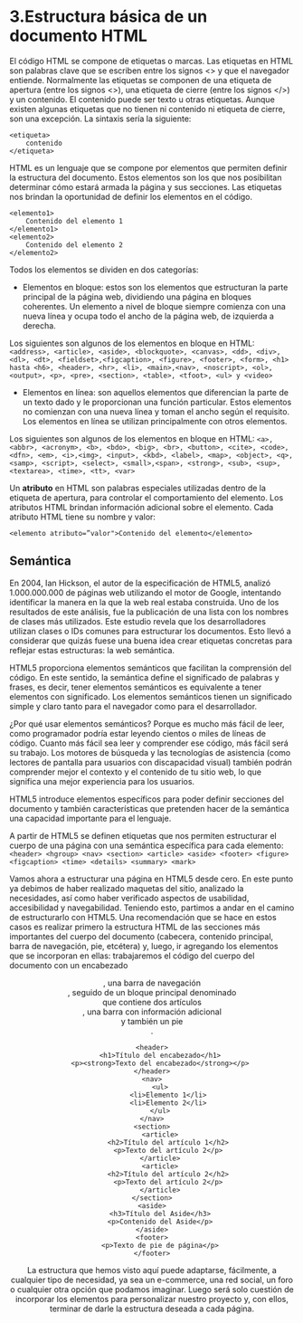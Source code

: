 # 3.Estructura básica de un documento HTML

El código HTML se compone de etiquetas o marcas. Las etiquetas en HTML son palabras clave que se escriben entre los signos <> y que el navegador entiende.
Normalmente las etiquetas se componen de una etiqueta de apertura (entre los signos <>), una etiqueta de cierre (entre los signos </>) y un contenido. El contenido puede ser texto u otras etiquetas. Aunque existen algunas etiquetas que no tienen ni contenido ni etiqueta de cierre, son una excepción. La sintaxis sería la siguiente:

```
<etiqueta>
    contenido
</etiqueta>    
```

HTML es un lenguaje que se compone por elementos que permiten definir la estructura del documento. Estos elementos son los que nos posibilitan determinar cómo estará armada la página y sus secciones. Las etiquetas nos brindan la oportunidad de definir los elementos en el código.

```
<elemento1>
    Contenido del elemento 1
</elemento1>
<elemento2>
    Contenido del elemento 2
</elemento2>
```

Todos los elementos se dividen en dos categorías:

- Elementos en bloque: estos son los elementos que estructuran la parte principal de la
página web, dividiendo una página en bloques coherentes. Un elemento a nivel de bloque
siempre comienza con una nueva línea y ocupa todo el ancho de la página web, de
izquierda a derecha.

Los siguientes son algunos de los elementos en bloque en HTML:
```<address>, <article>, <aside>, <blockquote>, <canvas>, <dd>, <div>, <dl>, <dt>, <fieldset>,<figcaption>, <figure>, <footer>, <form>, <h1> hasta <h6>, <header>, <hr>, <li>, <main>,<nav>, <noscript>, <ol>, <output>, <p>, <pre>, <section>, <table>, <tfoot>, <ul> y <video>```

- Elementos en línea: son aquellos elementos que diferencian la parte de un texto dado y le proporcionan una función particular. Estos elementos no comienzan con una nueva línea y toman el ancho según el requisito. Los elementos en línea se utilizan principalmente con otros elementos.

Los siguientes son algunos de los elementos en bloque en HTML:
```<a>, <abbr>, <acronym>, <b>, <bdo>, <big>, <br>, <button>, <cite>, <code>, <dfn>, <em>, <i>,<img>, <input>, <kbd>, <label>, <map>, <object>, <q>, <samp>, <script>, <select>, <small>,<span>, <strong>, <sub>, <sup>, <textarea>, <time>, <tt>, <var>```

Un **atributo** en HTML son palabras especiales utilizadas dentro de la etiqueta de apertura, para controlar el comportamiento del elemento. Los atributos HTML brindan información adicional sobre el elemento. Cada atributo HTML tiene su nombre y valor:

`<elemento atributo=”valor">Contenido del elemento</elemento>`

## Semántica

En 2004, Ian Hickson, el autor de la especificación de HTML5, analizó 1.000.000.000 de páginas web utilizando el motor de Google, intentando identificar la manera en la que la web real estaba construida. Uno de los resultados de este análisis, fue la publicación de una lista con los nombres de clases más utilizados. Este estudio revela que los desarrolladores utilizan clases o IDs comunes para estructurar los documentos. Esto llevó a considerar que quizás fuese una buena idea crear etiquetas concretas para reflejar estas estructuras: la web semántica.

HTML5 proporciona elementos semánticos que facilitan la comprensión del código. En este sentido, la semántica define el significado de palabras y frases, es decir, tener elementos semánticos es equivalente a tener elementos con significado. Los elementos semánticos tienen un significado simple y claro tanto para el navegador como para el desarrollador.

¿Por qué usar elementos semánticos? Porque es mucho más fácil de leer, como programador podría estar leyendo cientos o miles de líneas de código. Cuanto más fácil sea leer y comprender ese código, más fácil será su trabajo.
Los motores de búsqueda y las tecnologías de asistencia (como lectores de pantalla para usuarios con discapacidad visual) también podrán comprender mejor el contexto y el contenido de tu sitio web, lo que significa una mejor experiencia para los usuarios.

HTML5 introduce elementos específicos para poder definir secciones del documento y también características que pretenden hacer de la semántica una capacidad importante para el lenguaje.

A partir de HTML5 se definen etiquetas que nos permiten estructurar el cuerpo de una página con una semántica específica para cada elemento: 
```<header> <hgroup> <nav> <section> <article> <aside> <footer> <figure> <figcaption> <time> <details> <summary> <mark>```

Vamos ahora a estructurar una página en HTML5 desde cero. En este punto ya debimos de haber realizado maquetas del sitio, analizado la necesidades, así como haber verificado aspectos de usabilidad, accesibilidad y navegabilidad. Teniendo esto, partimos a andar en el camino de estructurarlo con HTML5. Una recomendación que se hace en estos casos es realizar primero la estructura HTML de las secciones más importantes del cuerpo del documento (cabecera, contenido principal, barra de navegación, pie, etcétera) y, luego, ir agregando los elementos que se incorporan en ellas: trabajaremos el código del cuerpo del documento con un encabezado <header>, una barra de navegación <nav>, seguido de un bloque principal denominado <section> que contiene dos artículos <article>, una barra con información adicional <aside> y también un pie <footer>.

```
<header>
    <h1>Título del encabezado</h1>
    <p><strong>Texto del encabezado</strong></p>
</header>
<nav>
    <ul>
        <li>Elemento 1</li>
        <li>Elemento 2</li>
    </ul>
</nav>
<section>
    <article>
        <h2>Título del artículo 1</h2>
        <p>Texto del artículo 2</p>
    </article>
    <article>
        <h2>Título del artículo 2</h2>
        <p>Texto del artículo 2</p>
    </article>
</section>
<aside>
    <h3>Título del Aside</h3>
    <p>Contenido del Aside</p>
</aside>
<footer>
    <p>Texto de pie de página</p>
</footer>
```

La estructura que hemos visto aquí puede adaptarse, fácilmente, a cualquier tipo de necesidad, ya sea un e-commerce, una red social, un foro o cualquier otra opción que podamos imaginar. Luego será solo cuestión de incorporar los elementos para personalizar nuestro proyecto y, con ellos, terminar de darle la estructura deseada a cada página.